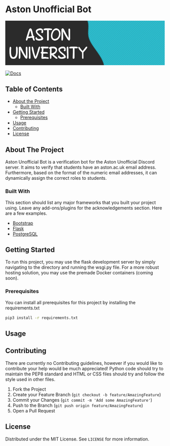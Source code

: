 # Aston Unofficial Bot

![Aston Unofficial Banner](https://github.com/Harry-Lees/Aston-Unofficial-Bot/blob/main/.github/banner.png)

[![Docs](https://readthedocs.org/projects/astonunofficialdocs/badge/?version=latest)](https://astonunofficialdocs.readthedocs.io/en/latest/?badge=latest)

## Table of Contents

* [About the Project](#about-the-project)
  * [Built With](#built-with)
* [Getting Started](#getting-started)
  * [Prerequisites](#prerequisites)
* [Usage](#usage)
* [Contributing](#contributing)
* [License](#license)

## About The Project

Aston Unofficial Bot is a verification bot for the Aston Unofficial Discord server. It aims to verify that students have an aston.ac.uk email address. Furthermore, based on the format of the numeric email addresses, it can dynamically assign the correct roles to students.

### Built With
This section should list any major frameworks that you built your project using. Leave any add-ons/plugins for the acknowledgements section. Here are a few examples.
* [Bootstrap](https://getbootstrap.com)
* [Flask](https://flask.palletsprojects.com/en/1.1.x/)
* [PostgreSQL](https://www.postgresql.org/)

## Getting Started

To run this project, you may use the flask development server by simply navigating to the directory and running the wsgi.py file. For a more robust hosting solution, you may use the premade Docker containers (coming soon).

### Prerequisites

You can install all prerequisites for this project by installing the requirements.txt

```sh
pip3 install -r requirements.txt
```

## Usage

## Contributing

There are currently no Contributing guidelines, however if you would like to contribute your help would be much appreciated! Python code should try to maintain the PEP8 standard and HTML or CSS files should try and follow the style used in other files.

1. Fork the Project
2. Create your Feature Branch (`git checkout -b feature/AmazingFeature`)
3. Commit your Changes (`git commit -m 'Add some AmazingFeature'`)
4. Push to the Branch (`git push origin feature/AmazingFeature`)
5. Open a Pull Request


<!-- LICENSE -->
## License

Distributed under the MIT License. See `LICENSE` for more information.
